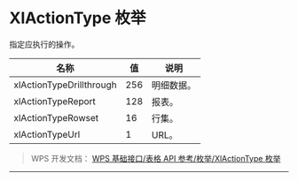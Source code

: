 # XlActionType 枚举

指定应执行的操作。

| 名称                     | 值  | 说明       |
|--------------------------|-----|------------|
| xlActionTypeDrillthrough | 256 | 明细数据。 |
| xlActionTypeReport       | 128 | 报表。     |
| xlActionTypeRowset       | 16  | 行集。     |
| xlActionTypeUrl          | 1   | URL。      |

> WPS 开发文档： [WPS 基础接口/表格 API 参考/枚举/XlActionType 枚举](https://qn.cache.wpscdn.cn/encs/doc/office_v19/topics/WPS%20%E5%9F%BA%E7%A1%80%E6%8E%A5%E5%8F%A3/%E8%A1%A8%E6%A0%BC%20API%20%E5%8F%82%E8%80%83/%E6%9E%9A%E4%B8%BE/XlActionType%20%E6%9E%9A%E4%B8%BE.html)

------------------------------------------------------------------------
